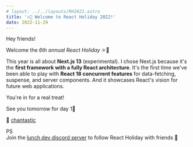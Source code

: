 ```yaml
---
# layout: ../../layouts/RH2021.astro
title: '⚛️🎄 Welcome to React Holiday 2022!'
date: 2022-11-29
---
```


Hey friends!

Welcome the _6th annual React Holiday_ ⚛️🎄

This year is all about **Next.js 13** (experimental). I chose Next.js because it's the **first framework with a fully React architecture**. It's the first time we've been able to play with **React 18 concurrent features** for data-fetching, suspense, and server components. And it showcases React's vision for future web applications.

You're in for a real treat!

See you tomorrow for day 1⃣

🎄 [chantastic](https://twitter.com/chantastic)

PS  
Join the [lunch dev discord server](https://discord.com/channels/105756917887950848/1047593488453210164) to follow React Holiday with friends 👯

